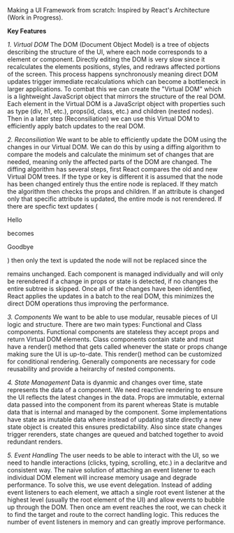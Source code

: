 Making a UI Framework from scratch: Inspired by React's Architecture (Work in Progress).

**Key Features**

*1. Virtual DOM*
The DOM (Document Object Model) is a tree of objects describing the structure of the UI, where each node corresponds to a element or component. Directly editing the DOM is very slow since it recalculates the elements positions, styles, and redraws affected portions of the screen. This process happens synchronously meaning direct DOM updates trigger immediate recalculations which can become a bottleneck in larger applications. To combat this we can create the "Virtual DOM" which is a lightweight JavaScript object that mirrors the structure of the real DOM. Each element in the Virtual DOM is a JavaScript object with properties such as type (div, h1, etc.), props(id, class, etc.) and children (nested nodes). Then in a later step (Reconsiliation) we can use this Virtual DOM to efficiently apply batch updates to the real DOM.

*2. Reconsiliation*
We want to be able to efficiently update the DOM using the changes in our Virtual DOM. We can do this by using a diffing algorithm to compare the models and calculate the minimum set of changes that are needed, meaning only the affected parts of the DOM are changed. The diffing algorithm has several steps, first React compares the old and new Virtual DOM trees. If the type or key is different it is assumed that the node has been changed entirely thus the entire node is replaced. If they match the algorithm then checks the props and children. If an attribute is changed only that specific attribute is updated, the entire mode is not rerendered. If there are specfic text updates (<p>Hello</p> becomes <p>Goodbye</p>) then only the text is updated the node will not be replaced since the <p> remains unchanged. Each component is managed individually and will only be rerendered if a change in props or state is detected, if no changes the entire subtree is skipped. Once all of the changes have been identified, React applies the updates in a batch to the real DOM, this minimizes the direct DOM operations thus improving the performance.

*3. Components*
We want to be able to use modular, reusable pieces of UI logic and structure. There are two main types: Functional and Class components. Functional components are stateless they accept props and return Virtual DOM elements. Class components contain state and must have a render() method that gets called whenever the state or props change making sure the UI is up-to-date. This render() method can be customized for conditional rendering. Generally components are necessary for code reusability and provide a heirarchy of nested components.
 
*4. State Management*
Data is dyanmic and changes over time, state represents the data of a component. We need reactive rendering to ensure the UI reflects the latest changes in the data. Props are immutable, external data passed into the component from its parent whereas State is mutable data that is internal and managed by the component. Some implementations have state as imutable data where instead of updating state directly a new state object is created this ensures predictability. Also since state changes trigger rerenders, state changes are queued and batched together to avoid redundant renders.

*5. Event Handling*
The user needs to be able to interact with the UI, so we need to handle interactions (clicks, typing, scrolling, etc.) in a declaritve and consistent way. The naive solution of attaching an event listener to each individual DOM element will increase memory usage and degrade performance. To solve this, we use event delegation. Instead of adding event listeners to each element, we attach a single root event listener at the highest level (usually the root element of the UI) and allow events to bubble up through the DOM. Then once am event reaches the root, we can check it to find the target and route to the correct handling logic. This reduces the number of event listeners in memory and can greatly improve performance. 




